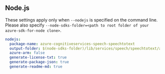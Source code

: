 ## Node.js

These settings apply only when `--nodejs` is specified on the command line.
Please also specify `--node-sdks-folder=<path to root folder of your azure-sdk-for-node clone>`.

``` yaml $(nodejs)
nodejs:
  package-name: azure-cognitiveservices-speech-speechtotext
  output-folder: $(node-sdks-folder)/lib/services/speech/speechtotext/authoring
  azure-arm: false
  generate-license-txt: true
  generate-package-json: true
  generate-readme-md: true
```
